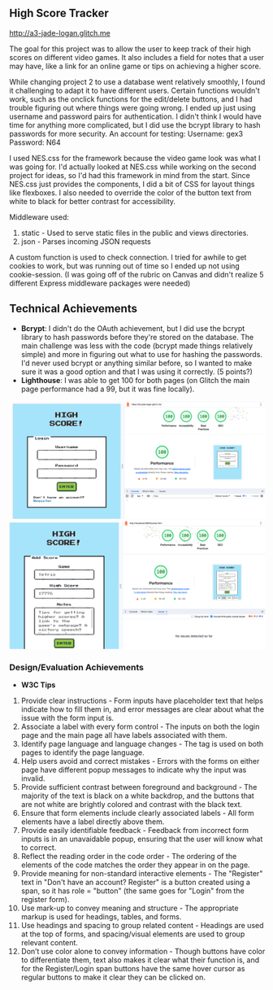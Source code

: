 ## High Score Tracker

http://a3-jade-logan.glitch.me

The goal for this project was to allow the user to keep track of their high scores on different video games. It also includes a field for notes that a user may have, like a link for an online game or tips on achieving a higher score. 

While changing project 2 to use a database went relatively smoothly, I found it challenging to adapt it to have different users. Certain functions wouldn't work, such as the onclick functions for the edit/delete buttons, and I had trouble figuring out where things were going wrong. I ended up just using username and password pairs for authentication. I didn't think I would have time for anything more complicated, but I did use the bcrypt library to hash passwords for more security.
An account for testing:
Username: gex3
Password: N64

I used NES.css for the framework because the video game look was what I was going for. I'd actually looked at NES.css while working on the second project for ideas, so I'd had this framework in mind from the start. Since NES.css just provides the components, I did a bit of CSS for layout things like flexboxes. I also needed to override the color of the button text from white to black for better contrast for accessibility.

Middleware used:
1. static - Used to serve static files in the public and views directories.
2. json - Parses incoming JSON requests

A custom function is used to check connection.
I tried for awhile to get cookies to work, but was running out of time so I ended up not using cookie-session.
(I was going off of the rubric on Canvas and didn't realize 5 different Express middleware packages were needed)

## Technical Achievements
- **Bcrypt**: I didn't do the OAuth achievement, but I did use the bcrypt library to hash passwords before they're stored on the database. The main challenge was less with the code (bcrypt made things relatively simple) and more in figuring out what to use for hashing the passwords. I'd never used bcrypt or anything similar before, so I wanted to make sure it was a good option and that I was using it correctly. (5 points?)
- **Lighthouse**: I was able to get 100 for both pages (on Glitch the main page performance had a 99, but it was fine locally).

![login_lighthouse](login_lighthouse.png)
![main_lighthouse](main_lighthouse.png)

### Design/Evaluation Achievements
- **W3C Tips**
1. Provide clear instructions - Form inputs have placeholder text that helps indicate how to fill them in, and error messages are clear about what the issue with the form input is.
2. Associate a label with every form control - The inputs on both the login page and the main page all have labels associated with them.
3. Identify page language and language changes - The <html lang="en"> tag is used on both pages to identify the page language.
4. Help users avoid and correct mistakes - Errors with the forms on either page have different popup messages to indicate why the input was invalid.
5. Provide sufficient contrast between foreground and background - The majority of the text is black on a white backdrop, and the buttons that are not white are brightly colored and contrast with the black text.
6. Ensure that form elements include clearly associated labels - All form elements have a label directly above them.
7. Provide easily identifiable feedback - Feedback from incorrect form inputs is in an unavaidable popup, ensuring that the user will know what to correct.
8. Reflect the reading order in the code order - The ordering of the elements of the code matches the order they appear in on the page.
9. Provide meaning for non-standard interactive elements - The "Register" text in "Don't have an account? Register" is a button created using a span, so it has role = "button" (the same goes for "Login" from the register form).
10. Use mark-up to convey meaning and structure - The appropriate markup is used for headings, tables, and forms.
11. Use headings and spacing to group related content - Headings are used at the top of forms, and spacing/visual elements are used to group relevant content.
12. Don’t use color alone to convey information - Though buttons have color to differentiate them, text also makes it clear what their function is, and for the Register/Login span buttons have the same hover cursor as regular buttons to make it clear they can be clicked on.
